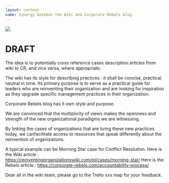 ```yaml
---
layout: content
name: Synergy between the Wiki and Corporate Rebels blog
---
```

![](/media/corporate-rebels-logo.png)

# DRAFT

The idea is to potentially cross reference cases description articles from wiki to CR, and vice versa, where appropriate.

The wiki has its style for describing practices : it shall be concise, practical, neutral in tone. Its primary purpose is to serve as a practical guide for leaders who are reinventing their organization and are looking for inspiration as they upgrade specific management practices in their organization.

Corporate Rebels blog has it own style and purpose.

We are convinced that the multiplicity of views makes the openness and strength of the new organizational paradigms we are witnessing.

By linking the cases of organizations that are living these new practices today, we canfacilitate access to resources that speak differently about the reinvention of organizations. 

A typical example can be Morning Star case for Conflict Resolution.
Here is the Wiki article : https://reinventingorganizationswiki.com/pt/cases/morning-star/
Here is the Rebels article : https://corporate-rebels.com/accountability-process/

Dear all in the wiki team, please go to the Trello xxx map for your feedback.